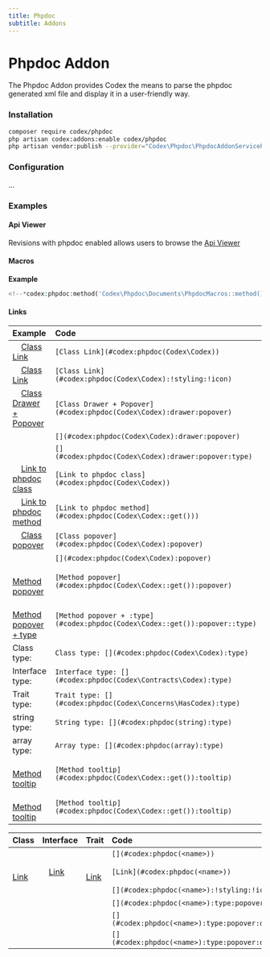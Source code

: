 ```yaml
---
title: Phpdoc
subtitle: Addons
---
```



# Phpdoc Addon

The Phpdoc Addon provides Codex the means to parse the phpdoc generated xml file and display it in a user-friendly way.


### Installation

```bash
composer require codex/phpdoc
php artisan codex:addons:enable codex/phpdoc
php artisan vendor:publish --provider="Codex\Phpdoc\PhpdocAddonServiceProvider"
```

### Configuration

...


### Examples

#### Api Viewer
Revisions with phpdoc enabled allows users to browse the [Api Viewer](#codex:phpdoc(Codex\Codex))


#### Macros
**Example**
```php
<!--*codex:phpdoc:method('Codex\Phpdoc\Documents\PhpdocMacros::method()', true, true, 'namespace,tags')*-->
````
<!--*codex:phpdoc:method('Codex\Phpdoc\Documents\PhpdocMacros::method()', true, true, 'namespace,tags')*-->


#### Links


| Example                                                                                                                      | Code                                                                        |
|:-----------------------------------------------------------------------------------------------------------------------------|:----------------------------------------------------------------------------|
|     [Class Link](../../resources/docs/codex/master/processors/links.md#codex:phpdoc(Codex/Codex))                                | `[Class Link](#codex:phpdoc(Codex\Codex))`                                  |
|     [Class Link](../../resources/docs/codex/master/processors/links.md#codex:phpdoc(Codex/Codex):!styling:!icon)                 | `[Class Link](#codex:phpdoc(Codex\Codex):!styling:!icon)`                   |
|     [Class Drawer + Popover](../../resources/docs/codex/master/processors/links.md#codex:phpdoc(Codex/Codex):drawer:popover)     | `[Class Drawer + Popover](#codex:phpdoc(Codex\Codex):drawer:popover)`       |
|     [](../../resources/docs/codex/master/processors/links.md#codex:phpdoc(Codex/Codex):drawer:popover)                           | `[](#codex:phpdoc(Codex\Codex):drawer:popover)`                             |
|     [](../../resources/docs/codex/master/processors/links.md#codex:phpdoc(Codex/Codex):drawer:popover:type)                      | `[](#codex:phpdoc(Codex\Codex):drawer:popover:type)`                        |
|     [Link to phpdoc class](../../resources/docs/codex/master/processors/links.md#codex:phpdoc(Codex/Codex))                      | `[Link to phpdoc class](#codex:phpdoc(Codex\Codex))`                        |
|     [Link to phpdoc method](../../resources/docs/codex/master/processors/links.md#codex:phpdoc(Codex/Codex::get()))              | `[Link to phpdoc method](#codex:phpdoc(Codex\Codex::get()))`                |
|     [Class popover](../../resources/docs/codex/master/processors/links.md#codex:phpdoc(Codex/Codex):popover)                     | `[Class popover](#codex:phpdoc(Codex\Codex):popover)`                       |
|     [](../../resources/docs/codex/master/processors/links.md#codex:phpdoc(Codex/Codex):popover)                                  | `[](#codex:phpdoc(Codex\Codex):popover)`                                    |
|     [Method popover](../../resources/docs/codex/master/addons/phpdoc.md#codex:phpdoc(Codex/Codex::get()):popover)                | `[Method popover](#codex:phpdoc(Codex\Codex::get()):popover)`               |
|     [Method popover + type](../../resources/docs/codex/master/processors/links.md#codex:phpdoc(Codex/Codex::get()):popover:type) | `[Method popover + :type](#codex:phpdoc(Codex\Codex::get()):popover::type)` |
| Class type:     [](../../resources/docs/codex/master/processors/links.md#codex:phpdoc(Codex/Codex):type)                         | `Class type: [](#codex:phpdoc(Codex\Codex):type)`                           |
| Interface type:     [](../../resources/docs/codex/master/processors/links.md#codex:phpdoc(Codex/Contracts/Codex):type)           | `Interface type: [](#codex:phpdoc(Codex\Contracts\Codex):type)`             |
| Trait type:     [](../../resources/docs/codex/master/processors/links.md#codex:phpdoc(Codex/Concerns/HasCodex):type)             | `Trait type: [](#codex:phpdoc(Codex\Concerns\HasCodex):type)`               |
| string type:     [](../../resources/docs/codex/master/processors/links.md#codex:phpdoc(string):type)                             | `String type: [](#codex:phpdoc(string):type)`                               |
| array type:     [](../../resources/docs/codex/master/processors/links.md#codex:phpdoc(array):type)                               | `Array type: [](#codex:phpdoc(array):type)`                                 |
|     [Method tooltip](../../resources/docs/codex/master/processors/links.md#codex:phpdoc(Codex/Codex::get()):tooltip)             | `[Method tooltip](#codex:phpdoc(Codex\Codex::get()):tooltip)`               |
|     [Method tooltip](../../resources/docs/codex/master/processors/links.md#codex:phpdoc(Codex/Codex::get()):tooltip)             | `[Method tooltip](#codex:phpdoc(Codex\Codex::get()):tooltip)`               |




| Class                                                                                                   | Interface                                                                                                         | Trait                                                                                                                | Code                                            |
|:--------------------------------------------------------------------------------------------------------|:------------------------------------------------------------------------------------------------------------------|:---------------------------------------------------------------------------------------------------------------------|:------------------------------------------------|
|    [](../../resources/docs/codex/master/processors/links.md#codex:phpdoc(Codex/Codex))                     |    [](../../resources/docs/codex/master/processors/links.md#codex:phpdoc(Codex/Contracts/Codex))                     |    [](../../resources/docs/codex/master/processors/links.md#codex:phpdoc(Codex/Concerns/Bootable))                     | `[](#codex:phpdoc(<name>))`                     |
|    [Link](../../resources/docs/codex/master/processors/links.md#codex:phpdoc(Codex/Codex))                 |    [Link](../../resources/docs/codex/master/processors/links.md#codex:phpdoc(Codex/Contracts/Codex))                 |    [Link](../../resources/docs/codex/master/processors/links.md#codex:phpdoc(Codex/Concerns/Bootable))                 | `[Link](#codex:phpdoc(<name>))`                 |
|    [](../../resources/docs/codex/master/processors/links.md#codex:phpdoc(Codex/Codex):!styling:!icon)      |    [](../../resources/docs/codex/master/processors/links.md#codex:phpdoc(Codex/Contracts/Codex):!styling:!icon)      |    [](../../resources/docs/codex/master/processors/links.md#codex:phpdoc(Codex/Concerns/Bootable):!styling:!icon)      | `[](#codex:phpdoc(<name>):!styling:!icon)`      |
|    [](../../resources/docs/codex/master/processors/links.md#codex:phpdoc(Codex/Codex):type:popover)        |    [](../../resources/docs/codex/master/processors/links.md#codex:phpdoc(Codex/Contracts/Codex):type:popover)        |    [](../../resources/docs/codex/master/processors/links.md#codex:phpdoc(Codex/Concerns/Bootable):type:popover)        | `[](#codex:phpdoc(<name>):type:popover)`        |
|    [](../../resources/docs/codex/master/processors/links.md#codex:phpdoc(Codex/Codex):type:popover:drawer) |    [](../../resources/docs/codex/master/processors/links.md#codex:phpdoc(Codex/Contracts/Codex):type:popover:drawer) |    [](../../resources/docs/codex/master/processors/links.md#codex:phpdoc(Codex/Concerns/Bootable):type:popover:drawer) | `[](#codex:phpdoc(<name>):type:popover:drawer)` |
|    [](../../resources/docs/codex/master/processors/links.md#codex:phpdoc(Codex/Codex):type)                |    [](../../resources/docs/codex/master/processors/links.md#codex:phpdoc(Codex/Contracts/Codex):type)                |    [](../../resources/docs/codex/master/processors/links.md#codex:phpdoc(Codex/Concerns/Bootable):type)                | `[](#codex:phpdoc(<name>):type:popover:drawer)` |
